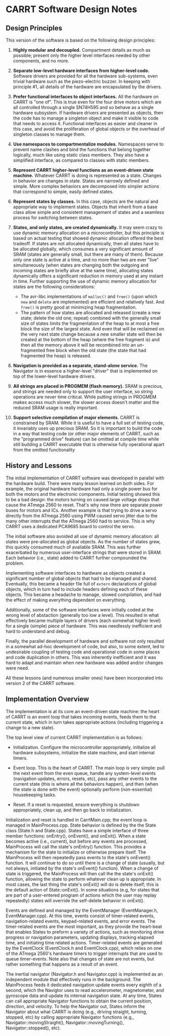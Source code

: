 # CARRT Software Design Notes


## Design Principles

This version of the software is based on the following design principles:

1. **Highly modular and decoupled.** Compartment details as much as
possible; present only the higher level interfaces needed by other
components, and no more.

2. **Separate low-level hardware interfaces from higher-level code.** Software
drivers are provided for all the hardware sub-systems, even trivial hardware
such as the piezo-electric buzzer. In keeping with principle #1, all details of
the hardware are encapsulated by the drivers.

3. **Prefer functional interfaces to object interfaces.** All the
hardware on CARRT is "one of".  This is true even for the four drive
motors which are all controlled through a single SN74H595 and so behave
as a single hardware subsystem.  If hardware drivers are presented as
objects, then the code has to manage a singleton object and make it
visible to code that needs to access it.  Functional interfaces as
easier and cleaner in this case, and avoid the proliferation of global
objects or the overhead of singleton classes to manage them.

4. **Use namespaces to compartmentalize modules.** Namespaces serve to
prevent name clashes and bind the functions that belong together
logically, much like using static class members. They also have a
simplified interface, as compared to classes with static members.

5. **Represent CARRT higher-level functions as an event-driven state
machine.**   Whatever CARRT is doing is represented as a state.
Changes in behavior are changes in state. States are narrowly
defined and simple.  More complex behaviors are decomposed into
simpler actions that correspond to simple, easily defined states.

6. **Represent states by classes.**  In this case, objects are the natural and
appropriate way to implement states.  Objects that inherit from a base class
allow simple and consistent management of states and a seamless process for
switching between states.

7. **States, and only states, are created dynamically.**  It may seem crazy
to use dynamic memory allocation on a microcontroller, but this principle is
based on actual testing that showed dynamic allocation offered the best
tradeoff.  If states are not allocated dynamically, then all states have to be
allocated globally, which consumes a very significant amount of SRAM (states are
generally small, but there are many of them).  Because only one state is active
at a time, and no more than two are ever "live" simultaneously (when states are
changing both the outgoing and incoming states are briefly alive at the same
time), allocating states dynamically offers a significant reduction in
memory used at any instant in time.  Further supporting the use of dynamic
memory allocation for states are the following considerations:
    * The avr-libc implementations of `malloc()` and `free()` (upon
    which `new` and `delete` are implemented) are efficient and
    relatively fast.  And `free()` is pretty good at minimizing heap
    fragmentation.
    * The pattern of how states are allocated and released (create a new
    state; delete the old one; repeat) combined with the generally small
    size of states limits the fragmentation of the heap to at most a
    free block the size of the largest state.  And even that will be
    reclaimed on the very next state change because a new smaller state
    will then be created at the bottom of the heap (where the free
    fragment is) and then all the memory above it will be recombined
    into an un-fragmented free block when the old state (the state that
    had fragmented the heap) is released.

8. **Navigation is provided as a separate, stand-alone service.** The
Navigator is in essence a higher-level "driver" that is implemented on top of
the lower-level hardware drivers.

9. **All strings are placed in PROGMEM (flash memory).**  SRAM is
precious, and strings are needed only to support the user interface,
so string operations are never time critical.  While putting strings
in PROGMEM makes access much slower, the slower access doesn't matter
and the reduced SRAM usage is really important.

10. **Support selective compilation of major elements.**  CARRT is constrained
by SRAM. While it is useful to have a full set of testing code, it invariably
uses up precious SRAM.  So it is important to build the code in a way that
testing code (or other major elements of CARRT, such as the "programmed drive"
feature) can be omitted at compile time while still building a CARRT executable
that is otherwise fully operational apart from the omitted functionality



## History and Lessons

The initial implementation of CARRT software was developed in parallel with the
hardware build. There were many lesson learned on both sides. For example, the
original hardware hardware had only a single power bus for both the motors and
the electronic components.  Initial testing showed this to be a bad design: the
motors turning on caused large voltage drops that cause the ATmega 2560 to
reset.  That's why now there are separate power buses for motors and ICs.
Another example is that trying to drive a servo directly from the ATmega 2560
using PWM caused servo jitter due to the many other interrupts that the ATmega
2560 had to service.  This is why CARRT uses a dedicated PCA9685 board to
control the servo.

The initial software also avoided all use of dynamic memory allocation: all
states were pre-allocated as global objects.  As the number of states grew, this
quickly consumed much of available SRAM.  This was further exacerbated by
numerous user-interface strings that were stored in SRAM.  Each behavior (i.e.,
state) added to CARRT further compounded the problem.

Implementing software interfaces to hardware as objects created a
significant number of global objects that had to be managed and shared.
Eventually, this became a header file full of `extern` declarations of
global objects, which in turn had to include headers defining each of
these objects.  This became a headache to manage, slowed compilation,
and had the effect of making everything dependent on everything.

Additionally, some of the software interfaces were initially coded at the
wrong level of abstaction (generally too low a level).  This resulted in
what effectively became multiple layers of drivers (each somewhat higher
level) for a single (simple) piece of hardware.  This was needlessly
inefficient and hard to understand and debug.

Finally, the parallel development of hardware and software not only resulted in
a somewhat ad-hoc development of code, but also, to some extent, led to
undesirable coupling of testing code and operational code in some places and
code duplication in others.  This was inherently inefficient and it was hard to
adapt and maintain when new hardware was added and/or changes were need.

All these lessons (and numerous smaller ones) have been incorporated
into version 2 of the CARRT software.



## Implementation Overview

The implementation is at its core an event-driven state machine: the heart of
CARRT is an event loop that takes incoming events, feeds them to the current
state, which in turn takes appropriate actions (including triggering a change to
a new state).

The top level view of current CARRT implementation is as
follows:

* Initialization.  Configure the microcontroller appropriately, initialize all
hardware subsystems, initialize the state machine, and start internal timers.

* Event loop. This is the heart of CARRT.  The main loop is very simple: pull
the next event from the even queue, handle any system-level events (navigation
updates, errors, resets, etc), pass any other events to the current state (this
is where all the behaviors happen), and then (when the state is done with the
event) optionally perform (non-essential)  housekeeping tasks.

* Reset. If a reset is requested, ensure everything is shutdown appropriately,
clean up, and then go back to initialization.


Initialization and reset is handled in CarrtMain.cpp; the event loop is managed
in MainProcess.cpp.  State behavior is defined by the the State class (State.h
and State.cpp).  States have a simple interface of three member functions:
onEntry(), onEvent(), and onExit().  When a state becomes active (i.e.,
current), but before any events are processed, MainProcess will call the state's
onEntry() function.  This provides a mechanism for the state to initialize or
otherwise prepare itself.  The MainProcess will then repeatedly pass events to
the state's onEvent() function.  It will continue to do so until there is a
change of state (usually, but not always, initiated by the state's onEvent()
function).  When a change of state is triggered, the MainProcess will then call
the the state's onExit() function, allowing the state to perform whatever clean
up is appropriate.  In most cases, the last thing the state's onExit() will do
is delete itself; this is the default action of State::onExit(). In some
situations (e.g, for states that are part of a user-entered program of actions
which the user may replay repeatedly) states will override the self-delete
behavior in onExit().

Events are defined and managed by the EventManager (EventManager.h,
EventManager.cpp).  At this time, events consist of timer-related events,
navigation-related events, keypad-related events, and error events.  The
timer-related events are the most important, as they provide the heart-beat that
enables States to preform a variety of actions, such as monitoring drive
progress or navigation parameters, updating displays, tracking elapsed time, and
initiating time related actions.  Timer-related events are generated by the
EventClock (EventClock.h and EventClock.cpp), which relies on one of the ATmega
2560's hardware timers to trigger interrupts that are used to queue
timer-events. Note also that changes of state are not events, but rather
something that happens as a result of an event.

The inertial navigator (Navigator.h and Navigator.cpp) is implemented as an
independent module that effectively runs in the background.  The MainProcess
feeds it dedicated navigation update events every eighth of a second, which the
Navigtor uses to read accelerometer, magnetometer, and gyroscope data and update
its internal navigation state.  At any time, States can call appropriate
Navigator functions to obtain the current position, direction, and velocity.  To
help the Navigator out, States inform the Navigator about what CARRT is doing
(e.g., driving straight, turning, stopped, etc) by calling appropriate Navigator
functions (e.g., Navigator::movingStraight(), Navigator::movingTurning(),
Navigator::stopped(), etc).
